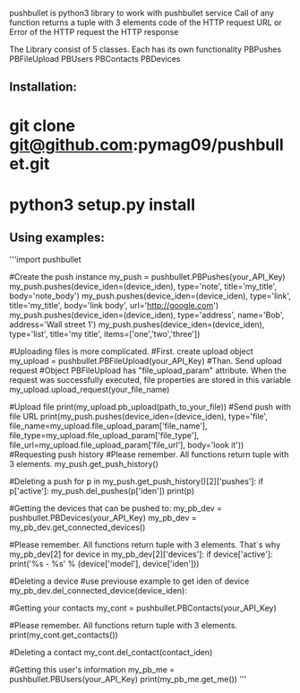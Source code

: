 pushbullet is python3 library to work with pushbullet service
Call of any function returns a tuple with 3 elements
    code of the HTTP request
    URL or Error of the HTTP request
    the HTTP response

The Library consist of 5 classes. Each has its own functionality
    PBPushes
    PBFileUpload
    PBUsers
    PBContacts
    PBDevices

Installation:
-------------------------------------
# git clone git@github.com:pymag09/pushbullet.git
# python3 setup.py install

Using examples:
-------------------------------------
'''import pushbullet

#Create the push instance
my_push = pushbullet.PBPushes(your_API_Key)
my_push.pushes(device_iden=(device_iden), type='note', title='my_title', body='note_body')
my_push.pushes(device_iden=(device_iden), type='link', title='my_title', body='link body', url='http://google.com')
my_push.pushes(device_iden=(device_iden), type='address', name='Bob', address='Wall street 1')
my_push.pushes(device_iden=(device_iden), type='list', title='my title', items=['one','two','three'])

#Uploading files is more complicated.
#First. create upload object
    my_upload = pushbullet.PBFileUpload(your_API_Key)
#Than. Send upload request
#Object PBFileUpload has "file_upload_param" attribute. When the request was successfully executed, file properties are stored in this variable
    my_upload.upload_request(your_file_name)

#Upload file
    print(my_upload.pb_upload(path_to_your_file))
#Send push with file URL
    print(my_push.pushes(device_iden=(device_iden),
    type='file',
    file_name=my_upload.file_upload_param['file_name'],
    file_type=my_upload.file_upload_param['file_type'],
    file_url=my_upload.file_upload_param['file_url'],
    body='look it'))
#Requesting push history
#Please remember. All functions return tuple with 3 elements.
    my_push.get_push_history()

#Deleting a push
    for p in my_push.get_push_history()[2]['pushes']:
        if p['active']:
            my_push.del_pushes(p['iden'])
            print(p)

#Getting the devices that can be pushed to:
    my_pb_dev = pushbullet.PBDevices(your_API_Key)
    my_pb_dev = my_pb_dev.get_connected_devices()

#Please remember. All functions return tuple with 3 elements. That`s why my_pb_dev[2]
    for device in my_pb_dev[2]['devices']:
        if device['active']:
            print('%s - %s' % (device['model'], device['iden']))

#Deleting a device
#use previouse example to get iden of device
    my_pb_dev.del_connected_device(device_iden):

#Getting your contacts
    my_cont = pushbullet.PBContacts(your_API_Key)

#Please remember. All functions return tuple with 3 elements.
    print(my_cont.get_contacts())

#Deleting a contact
    my_cont.del_contact(contact_iden)

#Getting this user's information
    my_pb_me = pushbullet.PBUsers(your_API_Key)
    print(my_pb_me.get_me())
'''